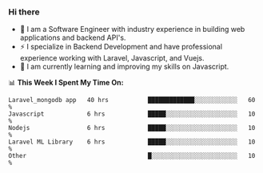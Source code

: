 ### Hi there


- 🔭 I am a Software Engineer with industry experience in building web applications and backend API's.
- ⚡ I specialize in Backend Development and have professional experience working with Laravel, Javascript, and Vuejs.
- 🌱 I am currently learning and improving my skills on Javascript.



📊 **This Week I Spent My Time On:**
<!--START_SECTION:waka-->
```text
Laravel_mongodb app   40 hrs           █████████████░░░░░░░░░░░░   60 % 
Javascript            6 hrs            █████░░░░░░░░░░░░░░░░░░░░   10 % 
Nodejs                6 hrs            █████░░░░░░░░░░░░░░░░░░░░   10 % 
Laravel ML Library    6 hrs            █████░░░░░░░░░░░░░░░░░░░░   10 % 
Other                                  █░░░░░░░░░░░░░░░░░░░░░░░░   10 % 
```
<!--END_SECTION:waka-->
